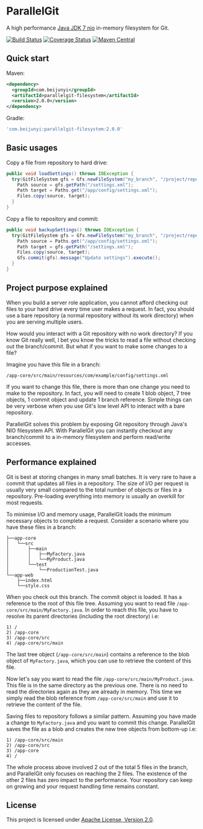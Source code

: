 ParallelGit
===========

A high performance [Java JDK 7 nio](https://docs.oracle.com/javase/tutorial/essential/io/fileio.html) in-memory filesystem for Git.

[![Build Status](https://travis-ci.org/beijunyi/ParallelGit.svg?branch=master)](https://travis-ci.org/beijunyi/ParallelGit)
[![Coverage Status](https://coveralls.io/repos/beijunyi/ParallelGit/badge.svg?branch=master&service=github)](https://coveralls.io/github/beijunyi/ParallelGit?branch=master)
[![Maven Central](https://maven-badges.herokuapp.com/maven-central/com.beijunyi/parallelgit/badge.svg)](https://maven-badges.herokuapp.com/maven-central/com.beijunyi/parallelgit)


Quick start
-----------
Maven:

```xml
<dependency>
  <groupId>com.beijunyi</groupId>
  <artifactId>parallelgit-filesystem</artifactId>
  <version>2.0.0</version>
</dependency>
```

Gradle:

```gradle
'com.beijunyi:parallelgit-filesystem:2.0.0'
```


Basic usages
------------
Copy a file from repository to hard drive:
```java
public void loadSettings() throws IOException {
  try(GitFileSystem gfs = Gfs.newFileSystem("my_branch", "/project/repository")) {
    Path source = gfs.getPath("/settings.xml");
    Path target = Paths.get("/app/config/settings.xml");
    Files.copy(source, target);
  }
}
```

Copy a file to repository and commit:
```java
public void backupSettings() throws IOException {
  try(GitFileSystem gfs = Gfs.newFileSystem("my_branch", "/project/repository")) {
    Path source = Paths.get("/app/config/settings.xml");
    Path target = gfs.getPath("/settings.xml");
    Files.copy(source, target);
    Gfs.commit(gfs).message("Update settings").execute();
  }
}
```


Project purpose explained
-------------------------
When you build a server role application, you cannot afford checking out files to your hard drive every time user makes a request. In fact, you should use a bare repository (a normal repository without its work directory) when you are serving multiple users.

How would you interact with a Git repository with no work directory? If you know Git really well, I bet you know the tricks to read a file without checking out the branch/commit. But what if you want to make some changes to a file?

Imagine you have this file in a branch:
```
/app-core/src/main/resources/com/example/config/settings.xml
```
If you want to change this file, there is more than one change you need to make to the repository. In fact, you will need to create 1 blob object, 7 tree objects, 1 commit object and update 1 branch reference. Simple things can be very verbose when you use Git's low level API to interact with a bare repository.

ParallelGit solves this problem by exposing Git repository through Java's NIO filesystem API. With ParallelGit you can instantly checkout any branch/commit to a in-memory filesystem and perform read/write accesses.


Performance explained
---------------------
Git is best at storing changes in many small batches. It is very rare to have a commit that updates all files in a repository. The size of I/O per request is usually very small compared to the total number of objects or files in a repository. Pre-loading everything into memory is usually an overkill for most requests.

To minimise I/O and memory usage, ParallelGit loads the minimum necessary objects to complete a request. Consider a scenario where you have these files in a branch:
```
├──app-core
│   └──src
│       ├──main
│       │   ├──MyFactory.java
│       │   └──MyProduct.java
│       └──test
│           └──ProductionTest.java
└──app-web
    ├──index.html
    └──style.css
```
When you check out this branch. The commit object is loaded. It has a reference to the root of this file tree.
Assuming you want to read file `/app-core/src/main/MyFactory.java`. In order to reach this file, you have to resolve its parent directories (including the root directory) i.e:
```
1) /
2) /app-core
3) /app-core/src
4) /app-core/src/main
```
The last tree object (`/app-core/src/main`) contains a reference to the blob object of `MyFactory.java`, which you can use to retrieve the content of this file.

Now let's say you want to read the file `/app-core/src/main/MyProduct.java`. This file is in the same directory as the previous one. There is no need to read the directories again as they are already in memory. This time we simply read the blob reference from `/app-core/src/main` and use it to retrieve the content of the file.

Saving files to repository follows a similar pattern. Assuming you have made a change to `MyFactory.java` and you want to commit this change. ParallelGit saves the file as a blob and creates the new tree objects from bottom-up i.e:
```
1) /app-core/src/main
2) /app-core/src
3) /app-core
4) /
```

The whole process above involved 2 out of the total 5 files in the branch, and ParallelGit only focuses on reaching the 2 files. The existence of the other 2 files has zero impact to the performance. Your repository can keep on growing and your request handling time remains constant.



License
-------
This project is licensed under [Apache License, Version 2.0](http://opensource.org/licenses/apache-2.0).